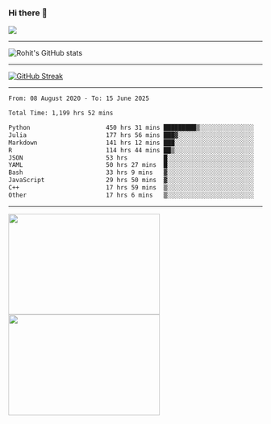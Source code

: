 ### Hi there 👋

 ![](https://komarev.com/ghpvc/?username=RohitRathore1&color=blueviolet)

<hr/>

![Rohit's GitHub stats](https://github-readme-stats.vercel.app/api?username=RohitRathore1&show_icons=true&theme=transparent)

<hr/>

[![GitHub Streak](http://github-readme-streak-stats.herokuapp.com?user=RohitRathore1&theme=dark&mode=weekly)](https://git.io/streak-stats)

<hr/>

<!--START_SECTION:waka-->

```txt
From: 08 August 2020 - To: 15 June 2025

Total Time: 1,199 hrs 52 mins

Python                     450 hrs 31 mins █████████▒░░░░░░░░░░░░░░░   37.55 %
Julia                      177 hrs 56 mins ███▓░░░░░░░░░░░░░░░░░░░░░   14.83 %
Markdown                   141 hrs 12 mins ███░░░░░░░░░░░░░░░░░░░░░░   11.77 %
R                          114 hrs 44 mins ██▒░░░░░░░░░░░░░░░░░░░░░░   09.56 %
JSON                       53 hrs          █░░░░░░░░░░░░░░░░░░░░░░░░   04.42 %
YAML                       50 hrs 27 mins  █░░░░░░░░░░░░░░░░░░░░░░░░   04.20 %
Bash                       33 hrs 9 mins   ▓░░░░░░░░░░░░░░░░░░░░░░░░   02.76 %
JavaScript                 29 hrs 50 mins  ▓░░░░░░░░░░░░░░░░░░░░░░░░   02.49 %
C++                        17 hrs 59 mins  ▒░░░░░░░░░░░░░░░░░░░░░░░░   01.50 %
Other                      17 hrs 6 mins   ▒░░░░░░░░░░░░░░░░░░░░░░░░   01.43 %
```

<!--END_SECTION:waka-->

<hr/>

<p>
  <img src="https://wakatime.com/share/@TeAmp0is0N/3935ee43-08a3-493e-8b95-60c1f9204b15.svg" width="300" height="200">
  <img src="https://wakatime.com/share/@TeAmp0is0N/8717aacc-7340-44e0-abb1-987dc9823fcd.svg" width="300" height="200">
</p>




